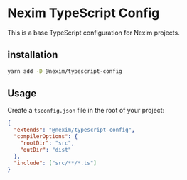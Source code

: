 # Nexim TypeScript Config

This is a base TypeScript configuration for Nexim projects.

## installation

```bash
yarn add -D @nexim/typescript-config
```

## Usage

Create a `tsconfig.json` file in the root of your project:

```json
{
  "extends": "@nexim/typescript-config",
  "compilerOptions": {
    "rootDir": "src",
    "outDir": "dist"
  },
  "include": ["src/**/*.ts"]
}
```
